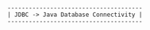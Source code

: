             --------------------------------------
            | JDBC -> Java Database Connectivity |
            --------------------------------------
